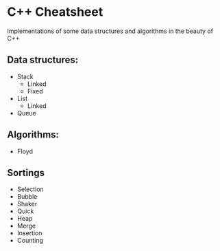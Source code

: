 # C++ Cheatsheet

Implementations of some data structures and algorithms in the beauty of C++

## Data structures:
* Stack
  * Linked
  * Fixed
* List
  * Linked
* Queue
  
## Algorithms:
* Floyd

## Sortings
* Selection
* Bubble
* Shaker
* Quick
* Heap
* Merge
* Insertion
* Counting
